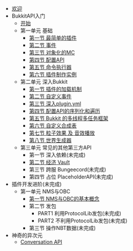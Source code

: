 * [欢迎](README.md)
* BukkitAPI入门
  - [开始](brm-0-1.md)
  - 第一单元 基础
    - [第一节 最简单的插件](brm-1-1.md)
    - [第二节 事件](brm-1-2.md)
    - [第三节 对象化的MC](brm-1-3.md)
    - [第四节 配置API](brm-1-4.md)
    - [第五节 命令执行器](brm-1-5.md)
    - [第六节 插件制作实例](brm-1-6.md)
  - 第二单元 深入Bukkit
    - [第一节 插件的加载机制](brm-2-1.md)
    - [第二节 自定义事件](brm-2-2.md)
    - [第三节 深入plugin.yml](brm-2-3.md)
    - [第四节 配置API的序列化和遍历](brm-2-4.md)
    - [第五节 Bukkit 的多线程多任务框架](brm-2-5.md)
    - [第六节 自定义合成表](brm-2-6.md)
    - [第七节 粒子效果 及 音效播放](brm-2-7.md)
    - [第八节 世界生成器](brm-2-8.md)
  - 第三单元 常见的其他第三方API
    - 第一节 深入依赖(未完成)
    - [第二节 经济 Vault](brm-3-2.md)
    - 第三节 跨服 Bungeecord(未完成)
    - 第四节 占位 PlaceholderAPI(未完成)
* 插件开发进阶(未完成)
  - 第一单元 NMS与OBC
    - [第一节 NMS与OBC的基本概念](bsd-1-1.md)
	- 第二节 发包
	  - PART1 利用ProtocolLib发包(未完成)
	  - PART2 不利用ProtocolLib发包(未完成)
	- 第三节 操作NBT数据(未完成)
* 神奇的异次元
  - [Conversation API](rua-1.md)
  
	
